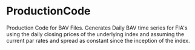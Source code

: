 # ProductionCode
Production Code for BAV Files. Generates Daily BAV time series for FIA's using the daily closing prices of the underlying index and assuming the current par rates and spread as constant since the inception of the index.
